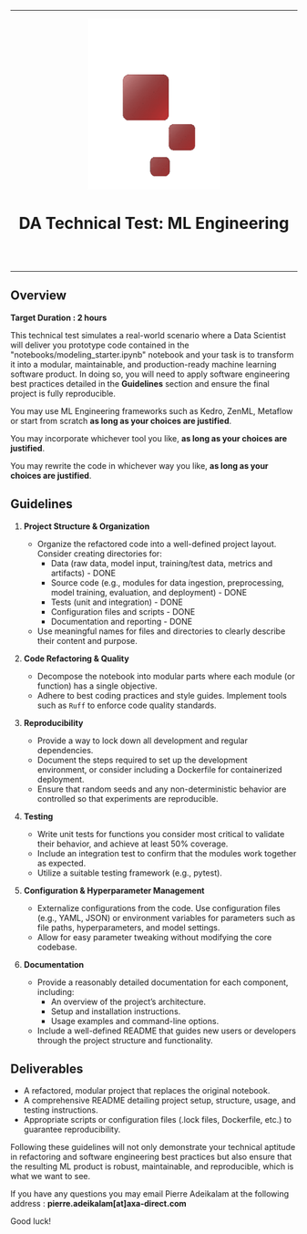 <hr style="border-width:2px;border-color:darkred">
<div align="center">

<img src="./da_logo_transparent_small.gif" height=300>

<h1>DA Technical Test: ML Engineering</h1>
<br>
<br>
<hr style="border-width:2px;border-color:darkred">
</div>

## Overview

**Target Duration : 2 hours**

This technical test simulates a real-world scenario where a Data Scientist will deliver you prototype code contained in the "notebooks/modeling_starter.ipynb" notebook and your task is to transform it into a modular, maintainable, and production-ready machine learning software product. In doing so, you will need to apply software engineering best practices detailed in the **Guidelines** section and ensure the final project is fully reproducible.

You may use ML Engineering frameworks such as Kedro, ZenML, Metaflow or start from scratch **as long as your choices are justified**.

You may incorporate whichever tool you like, **as long as your choices are justified**.

You may rewrite the code in whichever way you like, **as long as your choices are justified**.

## Guidelines

1. **Project Structure & Organization**
   - Organize the refactored code into a well-defined project layout. Consider creating directories for:
     - Data (raw data, model input, training/test data, metrics and artifacts) - DONE
     - Source code (e.g., modules for data ingestion, preprocessing, model training, evaluation, and deployment) - DONE
     - Tests (unit and integration) - DONE
     - Configuration files and scripts - DONE
     - Documentation and reporting - DONE
   - Use meaningful names for files and directories to clearly describe their content and purpose.

2. **Code Refactoring & Quality**
   - Decompose the notebook into modular parts where each module (or function) has a single objective.
   - Adhere to best coding practices and style guides. Implement tools such as `Ruff` to enforce code quality standards.

3. **Reproducibility**
   - Provide a way to lock down all development and regular dependencies.
   - Document the steps required to set up the development environment, or consider including a Dockerfile for containerized deployment.
   - Ensure that random seeds and any non-deterministic behavior are controlled so that experiments are reproducible.

4. **Testing**
   - Write unit tests for functions you consider most critical to validate their behavior, and achieve at least 50% coverage.
   - Include an integration test to confirm that the modules work together as expected.
   - Utilize a suitable testing framework (e.g., pytest).

5. **Configuration & Hyperparameter Management**
   - Externalize configurations from the code. Use configuration files (e.g., YAML, JSON) or environment variables for parameters such as file paths, hyperparameters, and model settings.
   - Allow for easy parameter tweaking without modifying the core codebase.

6. **Documentation**
   - Provide a reasonably detailed documentation for each component, including:
     - An overview of the project’s architecture.
     - Setup and installation instructions.
     - Usage examples and command-line options.
   - Include a well-defined README that guides new users or developers through the project structure and functionality.

## Deliverables
- A refactored, modular project that replaces the original notebook.
- A comprehensive README detailing project setup, structure, usage, and testing instructions.
- Appropriate scripts or configuration files (.lock files, Dockerfile, etc.) to guarantee reproducibility.

Following these guidelines will not only demonstrate your technical aptitude in refactoring and software engineering best practices but also ensure that the resulting ML product is robust, maintainable, and reproducible, which is what we want to see.

If you have any questions you may email Pierre Adeikalam at the following address : **pierre.adeikalam[at]axa-direct.com**

Good luck!
